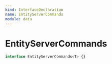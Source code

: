 ```yaml
---
kind: InterfaceDeclaration
name: EntityServerCommands
module: data
---
```


# EntityServerCommands

```ts
interface EntityServerCommands<T> {}
```

